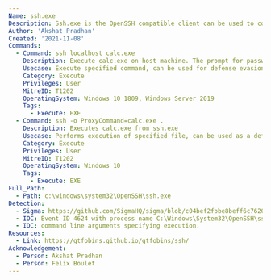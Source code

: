 ```yaml
---
Name: ssh.exe
Description: Ssh.exe is the OpenSSH compatible client can be used to connect to Windows 10 (build 1809 and later) and Windows Server 2019 devices.
Author: 'Akshat Pradhan'
Created: '2021-11-08'
Commands:
  - Command: ssh localhost calc.exe
    Description: Execute calc.exe on host machine. The prompt for password can be eliminated by adding the host's public key in the user's authorized_keys file. Adversaries can do the same for execution on remote machines.
    Usecase: Execute specified command, can be used for defense evasion.
    Category: Execute
    Privileges: User
    MitreID: T1202
    OperatingSystem: Windows 10 1809, Windows Server 2019
    Tags:
      - Execute: EXE
  - Command: ssh -o ProxyCommand=calc.exe .
    Description: Executes calc.exe from ssh.exe
    Usecase: Performs execution of specified file, can be used as a defensive evasion.
    Category: Execute
    Privileges: User
    MitreID: T1202
    OperatingSystem: Windows 10
    Tags:
      - Execute: EXE
Full_Path:
  - Path: c:\windows\system32\OpenSSH\ssh.exe
Detection:
  - Sigma: https://github.com/SigmaHQ/sigma/blob/c04bef2fbbe8beff6c7620d5d7ea6872dbe7acba/rules/windows/process_creation/proc_creation_win_lolbin_ssh.yml
  - IOC: Event ID 4624 with process name C:\Windows\System32\OpenSSH\sshd.exe.
  - IOC: command line arguments specifying execution.
Resources:
  - Link: https://gtfobins.github.io/gtfobins/ssh/
Acknowledgement:
  - Person: Akshat Pradhan
  - Person: Felix Boulet
---
```

